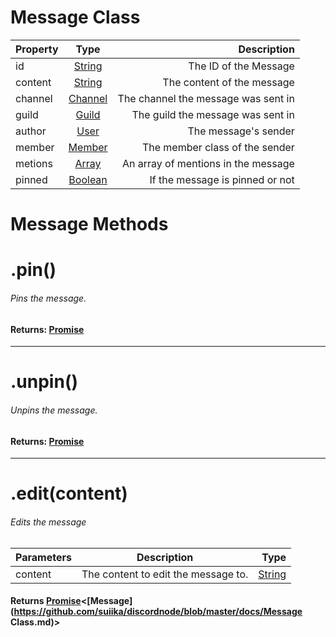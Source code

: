 Message Class
=============
| Property        | Type          | Description  |
| ------------- |:-------------:| -----:|
| id      | [String](https://developer.mozilla.org/en-US/docs/Web/JavaScript/Reference/Global_Objects/String) | The ID of the Message |
| content      | [String](https://developer.mozilla.org/en-US/docs/Web/JavaScript/Reference/Global_Objects/String) | The content of the message |
| channel | [Channel]() | The channel the message was sent in |
| guild | [Guild]() | The guild the message was sent in |
| author | [User]() | The message's sender |
| member | [Member]() | The member class of the sender |
| metions | [Array](https://developer.mozilla.org/en-US/docs/Web/JavaScript/Reference/Global_Objects/Array) | An array of mentions in the message |
| pinned | [Boolean](https://developer.mozilla.org/en-US/docs/Web/JavaScript/Reference/Global_Objects/Boolean) | If the message is pinned or not

Message Methods
===============

# .pin()
###### Pins the message.
#### Returns: [Promise](https://developer.mozilla.org/en-US/docs/Web/JavaScript/Reference/Global_Objects/Promise)

<hr>

# .unpin()
###### Unpins the message.
#### Returns: [Promise](https://developer.mozilla.org/en-US/docs/Web/JavaScript/Reference/Global_Objects/Promise)

<hr>

# .edit(content)
###### Edits the message
| Parameters | Description | Type  |
| ------------- |:-------------:| -----:|
| content | The content to edit the message to. | [String](https://developer.mozilla.org/en-US/docs/Web/JavaScript/Reference/Global_Objects/String) |
#### Returns [Promise](https://developer.mozilla.org/en-US/docs/Web/JavaScript/Reference/Global_Objects/Promise)<[Message](https://github.com/suiika/discordnode/blob/master/docs/Message Class.md)>